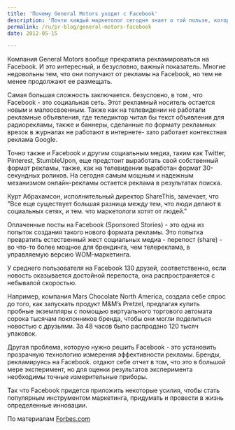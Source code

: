 ```yaml
---
title: 'Почему General Motors уходит с Facebook'
description: 'Почти каждый маркетолог сегодня знает о той пользе, которую может принести Facebook и его многомиллионная аудитория, и это знание отражается например, в том, что в этом году траты на рекламу на Facebook выросли в два раза.'
permalink: /ru/pr-blog/general-motors-facebook
date: 2012-05-15

---
```


Компания General Motors вообще прекратила рекламироваться на  Facebook. И это интересный, и безусловно, важный показатель. Многие недовольны тем, что они получают от рекламы на Facebook, но тем не менее продолжают ее размещать.

Самая большая сложность заключается. безусловно, в том , что Facebook - это социальная сеть. Этот рекламный носитель остается новым и малоосвоенным. Также как на телевидении не работали рекламные объявления, где теледиктор читал бы текст объявления для радиорекламы, также и баннеры, сделанные по формату рекламных врезок в журналах  не работают в интернете-  зато работает контекстная реклама Google.

Точно также и Facebook и другим социальным медиа, таким как Twitter, Pinterest, StumbleUpon, еще предстоит выработать свой собственный формат рекламы, также, как на телевидении выработан формат 30-секундных роликов. На сегодня самым мощным и надежным механизмом онлайн-рекламы остается реклама в результатах поиска.

Курт Абрахамсон, исполнительный директор ShareThis, замечает, что "Все еще существует большая разница между тем, что люди делают в социальных сетях, и тем. что маркетологи хотят от людей."

Оплаченные посты на Facebook (Sponsored Stories) - это одна из попыток создания такого нового формата рекламы. Это попытка  превратить естественный жест социальных медиа - перепост (share) - во что-то более мощное для брендинга, чем телереклама, в управляемую версию WOM-маркетинга.

У среднего пользователя на Facebook 130 друзей, соответственно, если новость оказывается достойной перепоста, она распространяется с небывалой скоростью.

Например, компания Mars Chocolate North America, создала себе спрос до того, как запускать продукт M&M’s Pretzel, предлагая купить пробные экземпляры с помощью виртуального торгового автомата сорока тысячам поклонников бренда, чтобы они могли поделиться новостью с друзьями. За 48 часов было распродано 120 тысяч упаковок.

Другая проблема, которую нужно решить Facebook - это установить прозрачную технологию измерения эффективности рекламы. Бренды, рекламируясь на Facebook. отдают себе отчет в том, что это в большой мере эксперимент, но для оценки результатов эксперимента необходимы точные измерительные приборы.

Так что Facebook придется приложить некоторые усилия, чтобы стать популярным инструментом маркетинга, придумать и провести в жизнь определенные инновации.

По материалам <a href="http://www.forbes.com/sites/roberthof/2012/05/15/the-real-reasons-why-brands-like-gm-still-dont-like-facebook-advertising/2/">Forbes.com</a>

